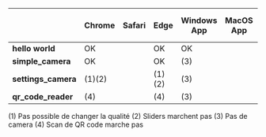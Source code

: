 |                     | **Chrome** | **Safari** | **Edge** | **Windows App** | **MacOS App** | **Android App (emulator)** | **iOS App (emulator)** | **Android App (phone)** | **iOS App (phone)** |
|---------------------|------------|------------|----------|-----------------|---------------|----------------------------|------------------------|-------------------------|---------------------|
| **hello world**     | OK         |            | OK       | OK              |               | OK                         |                        |                         |                     |
| **simple_camera**   | OK         |            | OK       | (3)             |               | OK                         |                        |                         |                     |
| **settings_camera** | (1)(2)     |            | (1)(2)   | (3)             |               | (2)                        |                        |                         |                     |
| **qr_code_reader**  | (4)        |            | (4)      | (3)             |               | OK                         |                        |                         |                     |


(1) Pas possible de changer la qualité
(2) Sliders marchent pas
(3) Pas de camera
(4) Scan de QR code marche pas